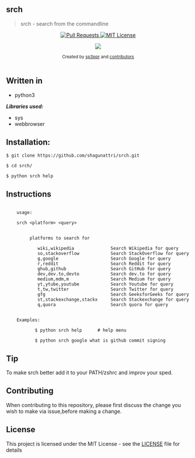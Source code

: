 ## srch

>srch - search from the commandline


<p align="center">
  <a href="https://github.com/shagunattri/pwgen/pulls">
    <img src="https://img.shields.io/badge/PRs-welcome-brightgreen.svg?longCache=true" alt="Pull Requests">
  </a>
  <a href="LICENSE">
    <img src="https://img.shields.io/badge/License-MIT-lightgrey.svg?longCache=true" alt="MIT License">
  </a>
</p>

<p align="center">
  <a href="https://twitter.com/sp3ppr" target="_blank">
    <img src="https://img.shields.io/twitter/follow/sp3ppr.svg?logo=twitter">
  </a>
</p>

<div align="center">
  <sub>Created by
  <a href="https://twitter.com/sp3ppr">sp3ppr</a> and
  <a href="https://github.com/shagunattri/pwGen/graphs/contributors">contributors</a>
</div>

<br>


## Written in
- python3


***Libraries used:***
- sys
- webbrowser


## Installation:

```console
$ git clone https://github.com/shagunattri/srch.git

$ cd srch/

$ python srch help
```

## Instructions

```console

    usage:
    
    srch <platform> <query>


         platforms to search for

            wiki,wikipedia              Search Wikipedia for query
            so,stackoverflow            Search StackOverflow for query
            g,google                    Search Google for query
            r,reddit                    Search Reddit for query
            ghub,github                 Search GitHub for query
            dev,dev.to,devto            Search dev.to for query
            medium,mdm,m                Search Medium for query
            yt,ytube,youtube            Search Youtube for query
            t,tw,twitter                Search Twitter for query
            gfg                         Search GeeksforGeeks for query
            st,stackexchange,stackx     Search Stackexchange for query
            q,quora                     Search quora for query

            
    Examples:

           $ python srch help      # help menu
            
           $ python srch google what is github commit signing
```

## Tip

To make srch better add it to your PATH/zshrc and improv your sped.

## Contributing

When contributing to this repository, please first discuss the change you wish to make via issue,before making a change.


## License

This project is licensed under the MIT License - see the [LICENSE](LICENSE) file for details
